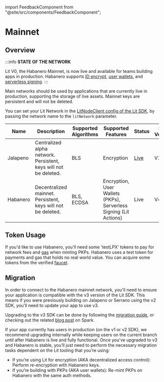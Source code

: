 import FeedbackComponent from "@site/src/components/FeedbackComponent";

# Mainnet

## Overview

:::info
**STATE OF THE NETWORK**

Lit V0, the Habanero Mainnet, is now live and available for teams building apps in production. Habanero supports [ID encrypt](../../sdk/access-control/encryption.md), [user wallets](../../sdk/wallets/intro.md), and [serverless signing](../../sdk/serverless-signing/overview.md). 
:::

Main networks should be used by applications that are currently live in production, supporting the storage of live assets. Mainnet keys are persistent and will not be deleted. 

You can set your Lit Network in the [LitNodeClient config of the Lit SDK](../../sdk/installation.md), by passing the network name to the `litNetwork` parameter.

<div class="testnet-networks-table">

| Name | Description | Supported Algorithms | Supported Features | Status | SDK Version | Development status | Contracts |
| ---- | ----------- | -------------------- | ------------------ | ------ | ----------- | -------------------- | --------------- |
| Jalapeno | Centralized alpha network. Persistent, keys will not be deleted. | BLS | Encryption | [Live](https://jalapeno-status.litprotocol.com/) | V1, V2 | Deprecated.  Do not build new apps that use this network. | n/a |
| Habanero | Decentralized mainnet. Persistent, keys will not be deleted. | BLS, ECDSA | Encryption, User Wallets (PKPs), Serverless Signing (Lit Actions) | Live | V4+ | Good to use | [habanero](https://github.com/LIT-Protocol/networks/tree/main/habanero) | 

</div>

## Token Usage
If you'd like to use Habanero, you'll need some 'testLPX' tokens to pay for network fees and [gas](../rollup.mdx) when minting PKPs. Habanero uses a test token for payments and gas that holds no real world value. You can acquire some tokens from the verified [faucet](https://faucet.litprotocol.com/).

## Migration
In order to connect to the Habanero mainnet network, you'll need to ensure your application is compatible with the v3 version of the Lit SDK. This means if you were previously building on Jalapeno or Serrano using the v2 SDK, you'll need to update your app to use v3. 

Upgrading to the v3 SDK can be done by following the [migration guide](../../sdk/migrations/3.0.0/overview.md), or checking out the related [blog post](https://spark.litprotocol.com/cayenne-network-release-lit-js-sdk-v3/) on Spark.

If your app currently has users in production (on the v1 or v2 SDK), we recommend upgrading internally while keeping users on the current branch until after Habanero is live and fully functional. Once you've upgraded to v3 and Habanero is stable, you’ll just need to perform the necessary migration tasks dependent on the Lit tooling that you’re using:
- If you’re using Lit for encryption (AKA decentralized access control): Perform re-encryption with Habanero keys.
- If you’re building with PKPs (AKA user wallets): Re-mint PKPs on Habanero with the same auth methods.

<FeedbackComponent/>

